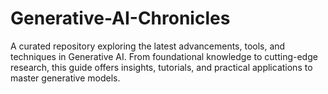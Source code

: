 # Generative-AI-Chronicles
A curated repository exploring the latest advancements, tools, and techniques in Generative AI. From foundational knowledge to cutting-edge research, this guide offers insights, tutorials, and practical applications to master generative models.
